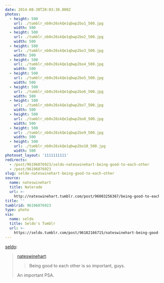 ```yaml
---
date: 2014-08-30T20:03:38.000Z
photos:
  - height: 500
    url: ./tumblr_nb0v26skQe1qbwp2bo1_500.jpg
    width: 500
  - height: 500
    url: ./tumblr_nb0v26skQe1qbwp2bo2_500.jpg
    width: 500
  - height: 500
    url: ./tumblr_nb0v26skQe1qbwp2bo3_500.jpg
    width: 500
  - height: 500
    url: ./tumblr_nb0v26skQe1qbwp2bo4_500.jpg
    width: 500
  - height: 500
    url: ./tumblr_nb0v26skQe1qbwp2bo5_500.jpg
    width: 500
  - height: 500
    url: ./tumblr_nb0v26skQe1qbwp2bo6_500.jpg
    width: 500
  - height: 500
    url: ./tumblr_nb0v26skQe1qbwp2bo7_500.jpg
    width: 500
  - height: 500
    url: ./tumblr_nb0v26skQe1qbwp2bo8_500.jpg
    width: 500
  - height: 500
    url: ./tumblr_nb0v26skQe1qbwp2bo9_500.jpg
    width: 500
  - height: 500
    url: ./tumblr_nb0v26skQe1qbwp2bo10_500.jpg
    width: 500
photoset_layout: '1111111111'
redirects:
  - /post/96196076923/seldo-nateswinehart-being-good-to-each-other
  - /post/96196076923
slug: seldo-nateswinehart-being-good-to-each-other
source:
  name: nateswinehart
  title: Naterade
  url: >-
    http://nateswinehart.tumblr.com/post/96003256367/being-good-to-each-other-is-so-important-guys
title: ''
tumblrid: 96196076923
type: photo
via:
  name: seldo
  title: Seldo's Tumblr
  url: >-
    https://seldo.tumblr.com/post/96182166715/nateswinehart-being-good-to-each-other-is-so
---
```

<p><a href="http://seldo.tumblr.com/post/96182166715/nateswinehart-being-good-to-each-other-is-so" class="tumblr_blog">seldo</a>:</p>

<blockquote><p><a class="tumblr_blog" href="http://nateswinehart.tumblr.com/post/96003256367/being-good-to-each-other-is-so-important-guys">nateswinehart</a>:</p>
<blockquote>
<p>Being good to each other is so important, guys.</p>
</blockquote>
<p>An important PSA.</p></blockquote>
